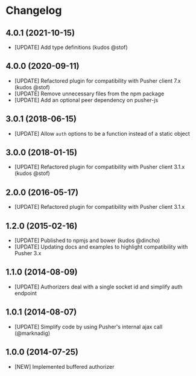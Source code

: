 # Changelog

## 4.0.1 (2021-10-15)

- [UPDATE] Add type definitions (kudos @stof)

## 4.0.0 (2020-09-11)

- [UPDATE] Refactored plugin for compatibility with Pusher client 7.x (kudos @stof)
- [UPDATE] Remove unnecessary files from the npm package
- [UPDATE] Add an optional peer dependency on pusher-js

## 3.0.1 (2018-06-15)

- [UPDATE] Allow `auth` options to be a function instead of a static object

## 3.0.0 (2018-01-15)

- [UPDATE] Refactored plugin for compatibility with Pusher client 3.1.x (kudos @stof)

## 2.0.0 (2016-05-17)

- [UPDATE] Refactored plugin for compatibility with Pusher client 3.1.x

## 1.2.0 (2015-02-16)

- [UPDATE] Published to npmjs and bower (kudos @dincho)
- [UPDATE] Updating docs and examples to highlight compatibility with Pusher 3.x

## 1.1.0 (2014-08-09)

- [UPDATE] Authorizers deal with a single socket id and simplify auth endpoint

## 1.0.1 (2014-08-07)

- [UPDATE] Simplify code by using Pusher's internal ajax call (@marknadig)

## 1.0.0 (2014-07-25)

- [NEW] Implemented buffered authorizer
